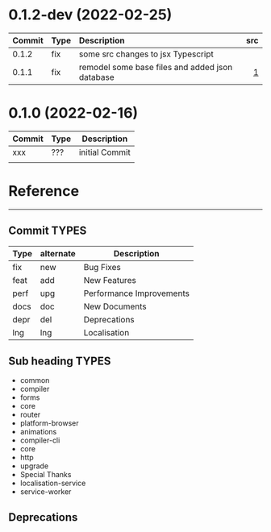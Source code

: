 <a name="0.1.2-dev"></a>
# 0.1.2-dev (2022-02-25)

| Commit | Type | Description | src |
|:--- | --- |:--- | ---:|
|0.1.2 | fix | some src changes to jsx Typescript                             |                                                   |
|0.1.1 | fix | remodel some base files and added json database                |  [1](https://github.com/DavitTec/nextsite/pull/1) |



<!-- CHANGELOG SPLIT MARKER -->
<a name="0.1.0"></a>
# 0.1.0 (2022-02-16)
| Commit | Type | Description |
| -- | -- | -- |
| xxx  | ???  | initial Commit   |
|   |   |   |



<!-- CHANGELOG SPLIT MARKER -->

# Reference
----

## Commit TYPES

|Type|alternate|Description|
|  ---  | ---  |---                       |
|   fix |new   | Bug Fixes                |
|  feat |add   | New Features             |
|  perf |upg   | Performance Improvements |
|  docs |doc   | New Documents            |
|  depr |del   | Deprecations             |
|  lng  |lng   | Localisation             |


## Sub heading TYPES
 - common
 - compiler
 - forms
 - core
 - router
 - platform-browser
 - animations
 - compiler-cli
 - core
 - http
 - upgrade
 - Special Thanks
 - localisation-service
 - service-worker

##  Deprecations
